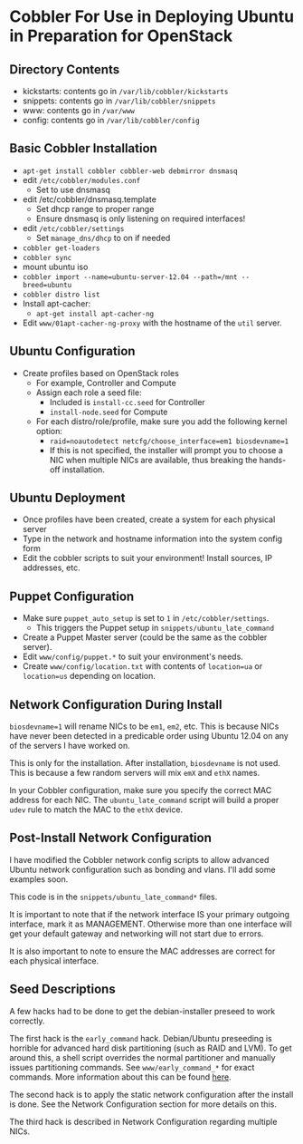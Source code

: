 Cobbler For Use in Deploying Ubuntu in Preparation for OpenStack
================================================================

Directory Contents
------------------
* kickstarts: contents go in `/var/lib/cobbler/kickstarts`
* snippets: contents go in `/var/lib/cobbler/snippets`
* www: contents go in `/var/www`
* config: contents go in `/var/lib/cobbler/config`

Basic Cobbler Installation
--------------------------
* `apt-get install cobbler cobbler-web debmirror dnsmasq`
* edit `/etc/cobbler/modules.conf`
    * Set to use dnsmasq
* edit /etc/cobbler/dnsmasq.template
    * Set dhcp range to proper range
    * Ensure dnsmasq is only listening on required interfaces!
* edit `/etc/cobbler/settings`
    * Set `manage_dns/dhcp` to on if needed
* `cobbler get-loaders`
* `cobbler sync`
* mount ubuntu iso
* `cobbler import --name=ubuntu-server-12.04 --path=/mnt --breed=ubuntu`
* `cobbler distro list` 
* Install apt-cacher:
    * `apt-get install apt-cacher-ng`
* Edit `www/01apt-cacher-ng-proxy` with the hostname of the `util` server.

Ubuntu Configuration
--------------------
* Create profiles based on OpenStack roles
    * For example, Controller and Compute
    * Assign each role a seed file:
        * Included is `install-cc.seed` for Controller
        * `install-node.seed` for Compute
    * For each distro/role/profile, make sure you add the following kernel option:
        * `raid=noautodetect netcfg/choose_interface=em1 biosdevname=1`
        * If this is not specified, the installer will prompt you to choose a NIC when multiple NICs are available, thus breaking the hands-off installation.

Ubuntu Deployment
-----------------
* Once profiles have been created, create a system for each physical server
* Type in the network and hostname information into the system config form
* Edit the cobbler scripts to suit your environment! Install sources, IP addresses, etc.

Puppet Configuration
--------------------
* Make sure `puppet_auto_setup` is set to `1` in `/etc/cobbler/settings`.
	* This triggers the Puppet setup in `snippets/ubuntu_late_command`
* Create a Puppet Master server (could be the same as the cobbler server).
* Edit `www/config/puppet.*` to suit your environment's needs.
* Create `www/config/location.txt` with contents of `location=ua` or `location=us` depending on location.

Network Configuration During Install
------------------------------------
`biosdevname=1` will rename NICs to be `em1`, `em2`, etc. This is because NICs have never been detected in a predicable order using Ubuntu 12.04 on any of the servers I have worked on.

This is only for the installation. After installation, `biosdevname` is not used. This is because a few random servers will mix `emX` and `ethX` names.

In your Cobbler configuration, make sure you specify the correct MAC address for each NIC. The `ubuntu_late_command` script will build a proper `udev` rule to match the MAC to the `ethX` device.

Post-Install Network Configuration
----------------------------------
I have modified the Cobbler network config scripts to allow advanced Ubuntu network configuration such as bonding and vlans. I'll add some examples soon.

This code is in the `snippets/ubuntu_late_command*` files.

It is important to note that if the network interface IS your primary outgoing interface, mark it as MANAGEMENT. Otherwise more than one interface will get your default gateway and networking will not start due to errors.

It is also important to note to ensure the MAC addresses are correct for each physical interface.

Seed Descriptions
-----------------
A few hacks had to be done to get the debian-installer preseed to work correctly.

The first hack is the `early_command` hack. Debian/Ubuntu preseeding is horrible for advanced hard disk partitioning (such as RAID and LVM). To get around this, a shell script overrides the normal partitioner and manually issues partitioning commands. See `www/early_command_*` for exact commands. More information about this can be found [here](http://ubuntuforums.org/showthread.php?t=1495473).

The second hack is to apply the static network configuration after the install is done. See the Network Configuration section for more details on this.

The third hack is described in Network Configuration regarding multiple NICs.
